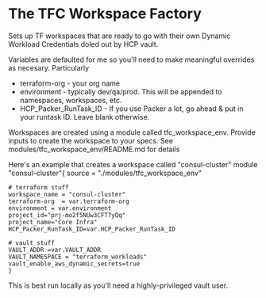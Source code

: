 # The TFC Workspace Factory
Sets up TF workspaces that are ready to go with their own Dynamic Workload Credentials doled out by HCP vault.

Variables are defaulted for me so you'll need to make meaningful
overrides as necesary. Particularly
- terraform-org - your org name
- environment - typically dev/qa/prod.  This will be appended to namespaces, workspaces, etc. 
- HCP_Packer_RunTask_ID - If you use Packer a lot, go ahead & put in your runtask ID.  Leave blank otherwise. 


Workspaces are created using a module called tfc_workspace_env.  Provide inputs to create the workspace to your specs.  See modules/tfc_workspace_env/README.md for details

Here's an example that creates a workspace called "consul-cluster"
    module "consul-cluster"{
    source = "./modules/tfc_workspace_env"

    # terraform stuff   
    workspace_name = "consul-cluster"
    terraform-org  = var.terraform-org
    environment = var.environment
    project_id="prj-mo2f5NUw3CFT7yQq"
    project_name="Core Infra"
    HCP_Packer_RunTask_ID=var.HCP_Packer_RunTask_ID

    # vault stuff
    VAULT_ADDR =var.VAULT_ADDR
    VAULT_NAMESPACE = "terraform_workloads"
    vault_enable_aws_dynamic_secrets=true  
    }



This is best run locally as you'll need a highly-privileged vault user.   




